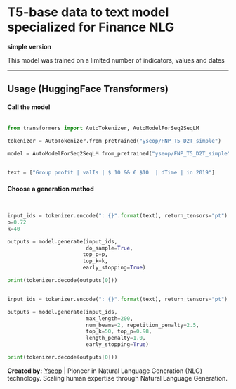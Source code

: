 # T5-base data to text model specialized for Finance NLG

 __simple version__
 
 This model was trained on a limited number of indicators, values and dates

----
## Usage (HuggingFace Transformers)



#### Call the model

```python

from transformers import AutoTokenizer, AutoModelForSeq2SeqLM
  
tokenizer = AutoTokenizer.from_pretrained("yseop/FNP_T5_D2T_simple")

model = AutoModelForSeq2SeqLM.from_pretrained("yseop/FNP_T5_D2T_simple")


text = ["Group profit | valIs | $ 10 && € $10  | dTime | in 2019"]

```
#### Choose a generation method 

```python


input_ids = tokenizer.encode(": {}".format(text), return_tensors="pt")
p=0.72
k=40

outputs = model.generate(input_ids,
                         do_sample=True,
                        top_p=p,
                        top_k=k,
                        early_stopping=True)

print(tokenizer.decode(outputs[0]))

```



```python

input_ids = tokenizer.encode(": {}".format(text), return_tensors="pt")

outputs = model.generate(input_ids, 
                         max_length=200, 
                         num_beams=2, repetition_penalty=2.5, 
                         top_k=50, top_p=0.98,
                         length_penalty=1.0,
                         early_stopping=True)

print(tokenizer.decode(outputs[0]))


```




**Created by:** [Yseop](https://www.yseop.com/) | Pioneer in Natural Language Generation (NLG) technology. Scaling human expertise through Natural Language Generation.